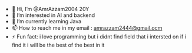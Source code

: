 - 👋 Hi, I’m @AmrAzzam2004 20Y
- 👀 I’m interested in AI and backend
- 🌱 I’m currently learning Java
- 📫 How to reach me in my email : amrazzam2444@gmail.ocm
- ⚡ Fun fact: i love programming but i didnt find field that i intersted on if i find it i will be the best of the best in it

<!---
AmrAzzam2004/AmrAzzam2004 is a ✨ special ✨ repository because its `README.md` (this file) appears on your GitHub profile.
You can click the Preview link to take a look at your changes.
--->
